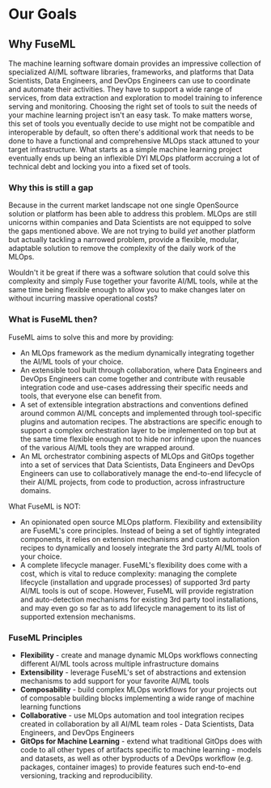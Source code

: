 # Our Goals

## Why FuseML

The machine learning software domain provides an impressive collection of specialized AI/ML software libraries, frameworks, and platforms that Data Scientists, Data Engineers, and DevOps Engineers can use to coordinate and automate their activities. They have to support a wide range of services, from data extraction and exploration to model training to inference serving and monitoring. Choosing the right set of tools to suit the needs of your machine learning project isn't an easy task. To make matters worse, this set of tools you eventually decide to use might not be compatible and interoperable by default, so often there's additional work that needs to be done to have a functional and comprehensive MLOps stack attuned to your target infrastructure. What starts as a simple machine learning project eventually ends up being an inflexible DYI MLOps platform accruing a lot of technical debt and locking you into a fixed set of tools.

### Why this is still a gap

Because in the current market landscape not one single OpenSource solution or platform has been able to address this problem. MLOps are still unicorns within companies and Data Scientists are not equipped to solve the gaps mentioned above.
We are not trying to build *yet* another platform but actually tackling a narrowed problem, provide a flexible, modular, adaptable solution to remove the complexity of the daily work of the MLOps.

Wouldn't it be great if there was a software solution that could solve this complexity and simply Fuse together your favorite AI/ML tools, while at the same time being flexible enough to allow you to make changes later on without incurring massive operational costs?

### What is FuseML then?

FuseML aims to solve this and more by providing:

- An MLOps framework as the medium dynamically integrating together the AI/ML tools of your choice.
- An extensible tool built through collaboration, where Data Engineers and DevOps Engineers can come together and contribute with reusable integration code and use-cases addressing their specific needs and tools, that everyone else can benefit from.
- A set of extensible integration abstractions and conventions defined around common AI/ML concepts and implemented through tool-specific plugins and automation recipes. The abstractions are specific enough to support a complex orchestration layer to be implemented on top but at the same time flexible enough not to hide nor infringe upon the nuances of the various AI/ML tools they are wrapped around.
- An ML orchestrator combining aspects of MLOps and GitOps together into a set of services that Data Scientists, Data Engineers and DevOps Engineers can use to collaboratively manage the end-to-end lifecycle of their AI/ML projects, from code to production, across infrastructure domains.

What FuseML is NOT:

- An opinionated open source MLOps platform. Flexibility and extensibility are FuseML's core principles. Instead of being a set of tightly integrated components, it relies on extension mechanisms and custom automation recipes to dynamically and loosely integrate the 3rd party AI/ML tools of your choice.
- A complete lifecycle manager. FuseML's flexibility does come with a cost, which is vital to reduce complexity: managing the complete lifecycle (installation and upgrade processes) of supported 3rd party AI/ML tools is out of scope. However, FuseML will provide registration and auto-detection mechanisms for existing 3rd party tool installations, and may even go so far as to add lifecycle management to its list of supported extension mechanisms.

### FuseML Principles

- **Flexibility** - create and manage dynamic MLOps workflows connecting different AI/ML tools across multiple infrastructure domains
- **Extensibility** - leverage FuseML's set of abstractions and extension mechanisms to add support for your favorite AI/ML tools
- **Composability** - build complex MLOps workflows for your projects out of composable building blocks implementing a wide range of machine learning functions
- **Collaborative** - use MLOps automation and tool integration recipes created in collaboration by all AI/ML team roles - Data Scientists, Data Engineers, and DevOps Engineers
- **GitOps for Machine Learning** - extend what traditional GitOps does with code to all other types of artifacts specific to machine learning - models and datasets, as well as other byproducts of a DevOps workflow (e.g. packages, container images) to provide features such end-to-end versioning, tracking and reproducibility.
